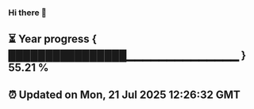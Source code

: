 ### Hi there 👋
⏳ Year progress { ████████████████▁▁▁▁▁▁▁▁▁▁▁▁▁▁ } 55.21 %
---
⏰ Updated on Mon, 21 Jul 2025 12:26:32 GMT
---
